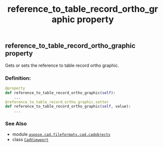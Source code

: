 ﻿---
title: reference_to_table_record_ortho_graphic property
second_title: Aspose.CAD for Python via .NET API References
description: 
type: docs
weight: 640
url: /python-net/aspose.cad.fileformats.cad.cadobjects/cadviewport/reference_to_table_record_ortho_graphic/
is_root: false
---

## reference_to_table_record_ortho_graphic property


Gets or sets the reference to table record ortho graphic.
### Definition:
```python
@property
def reference_to_table_record_ortho_graphic(self):
    ...
@reference_to_table_record_ortho_graphic.setter
def reference_to_table_record_ortho_graphic(self, value):
    ...
```

### See Also
* module [`aspose.cad.fileformats.cad.cadobjects`](../../)
* class [`CadViewport`](/cad/python-net/aspose.cad.fileformats.cad.cadobjects/cadviewport)
